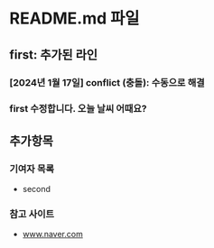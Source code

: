 # README.md 파일

## first: 추가된 라인

### [2024년 1월 17일] conflict (충돌): 수동으로 해결

### first 수정합니다. 오늘 날씨 어때요?

## 추가항목

### 기여자 목록

- second

### 참고 사이트

- www.naver.com
